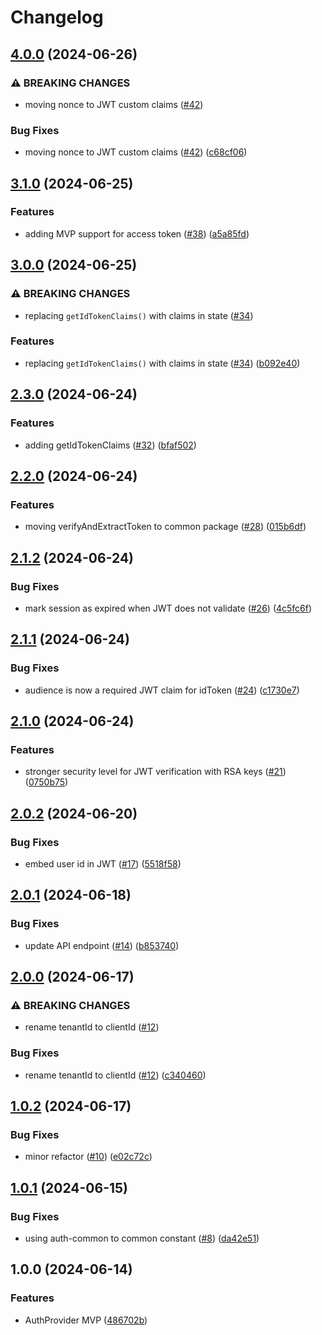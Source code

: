 # Changelog

## [4.0.0](https://github.com/aversini/auth-client/compare/auth-provider-v3.1.0...auth-provider-v4.0.0) (2024-06-26)


### ⚠ BREAKING CHANGES

* moving nonce to JWT custom claims ([#42](https://github.com/aversini/auth-client/issues/42))

### Bug Fixes

* moving nonce to JWT custom claims ([#42](https://github.com/aversini/auth-client/issues/42)) ([c68cf06](https://github.com/aversini/auth-client/commit/c68cf06f539cb7a026556e04bcce98527d5aa0ff))

## [3.1.0](https://github.com/aversini/auth-client/compare/auth-provider-v3.0.0...auth-provider-v3.1.0) (2024-06-25)


### Features

* adding MVP support for access token ([#38](https://github.com/aversini/auth-client/issues/38)) ([a5a85fd](https://github.com/aversini/auth-client/commit/a5a85fda878670da64c7bb17aa39d36c333c6b06))

## [3.0.0](https://github.com/aversini/auth-client/compare/auth-provider-v2.3.0...auth-provider-v3.0.0) (2024-06-25)


### ⚠ BREAKING CHANGES

* replacing `getIdTokenClaims()` with claims in state ([#34](https://github.com/aversini/auth-client/issues/34))

### Features

* replacing `getIdTokenClaims()` with claims in state ([#34](https://github.com/aversini/auth-client/issues/34)) ([b092e40](https://github.com/aversini/auth-client/commit/b092e409dbc06a912ef1e46d6b2f7bf41c389abc))

## [2.3.0](https://github.com/aversini/auth-client/compare/auth-provider-v2.2.0...auth-provider-v2.3.0) (2024-06-24)


### Features

* adding getIdTokenClaims ([#32](https://github.com/aversini/auth-client/issues/32)) ([bfaf502](https://github.com/aversini/auth-client/commit/bfaf502f83291b9eb03b0700c955fd80858afeca))

## [2.2.0](https://github.com/aversini/auth-client/compare/auth-provider-v2.1.2...auth-provider-v2.2.0) (2024-06-24)


### Features

* moving verifyAndExtractToken to common package ([#28](https://github.com/aversini/auth-client/issues/28)) ([015b6df](https://github.com/aversini/auth-client/commit/015b6dfada0b8ecd2018819c62bb76e42cc3721e))

## [2.1.2](https://github.com/aversini/auth-client/compare/auth-provider-v2.1.1...auth-provider-v2.1.2) (2024-06-24)


### Bug Fixes

* mark session as expired when JWT does not validate ([#26](https://github.com/aversini/auth-client/issues/26)) ([4c5fc6f](https://github.com/aversini/auth-client/commit/4c5fc6f41ee35973773371494a90cabe084958fb))

## [2.1.1](https://github.com/aversini/auth-client/compare/auth-provider-v2.1.0...auth-provider-v2.1.1) (2024-06-24)


### Bug Fixes

* audience is now a required JWT claim for idToken ([#24](https://github.com/aversini/auth-client/issues/24)) ([c1730e7](https://github.com/aversini/auth-client/commit/c1730e7815a73bee592b2171a0fd8360f2fd1f71))

## [2.1.0](https://github.com/aversini/auth-client/compare/auth-provider-v2.0.2...auth-provider-v2.1.0) (2024-06-24)


### Features

* stronger security level for JWT verification with RSA keys ([#21](https://github.com/aversini/auth-client/issues/21)) ([0750b75](https://github.com/aversini/auth-client/commit/0750b75026d4870e632e1cbca6dcef0f851d8d83))

## [2.0.2](https://github.com/aversini/auth-client/compare/auth-provider-v2.0.1...auth-provider-v2.0.2) (2024-06-20)


### Bug Fixes

* embed user id in JWT ([#17](https://github.com/aversini/auth-client/issues/17)) ([5518f58](https://github.com/aversini/auth-client/commit/5518f5861caf0195d6742b20798c4979bcbf8324))

## [2.0.1](https://github.com/aversini/auth-client/compare/auth-provider-v2.0.0...auth-provider-v2.0.1) (2024-06-18)


### Bug Fixes

* update API endpoint ([#14](https://github.com/aversini/auth-client/issues/14)) ([b853740](https://github.com/aversini/auth-client/commit/b853740aad3b9e36e661b622620d8ce2acee3e45))

## [2.0.0](https://github.com/aversini/auth-client/compare/auth-provider-v1.0.2...auth-provider-v2.0.0) (2024-06-17)


### ⚠ BREAKING CHANGES

* rename tenantId to clientId ([#12](https://github.com/aversini/auth-client/issues/12))

### Bug Fixes

* rename tenantId to clientId ([#12](https://github.com/aversini/auth-client/issues/12)) ([c340460](https://github.com/aversini/auth-client/commit/c3404604e21adc4cfdd062a6a0fb64415ba516bf))

## [1.0.2](https://github.com/aversini/auth-client/compare/auth-provider-v1.0.1...auth-provider-v1.0.2) (2024-06-17)


### Bug Fixes

* minor refactor ([#10](https://github.com/aversini/auth-client/issues/10)) ([e02c72c](https://github.com/aversini/auth-client/commit/e02c72c53141e9eec40f6c7e1779c8c40ec5b739))

## [1.0.1](https://github.com/aversini/auth-client/compare/auth-provider-v1.0.0...auth-provider-v1.0.1) (2024-06-15)


### Bug Fixes

* using auth-common to common constant ([#8](https://github.com/aversini/auth-client/issues/8)) ([da42e51](https://github.com/aversini/auth-client/commit/da42e51d63a8ac84c4a771e291189d979fef485c))

## 1.0.0 (2024-06-14)


### Features

* AuthProvider MVP ([486702b](https://github.com/aversini/auth-client/commit/486702bd3a6963622caf0b6429746d70668ea14a))
